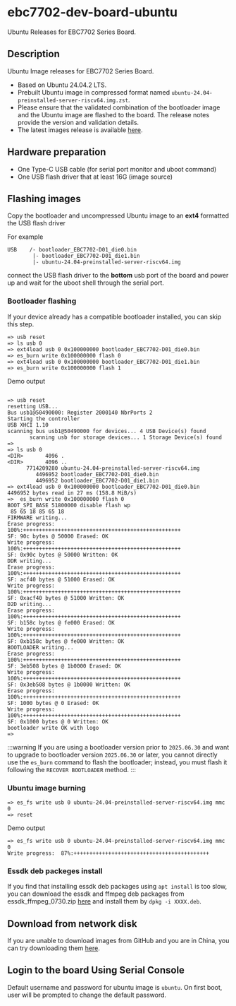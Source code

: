 # ebc7702-dev-board-ubuntu
Ubuntu Releases for EBC7702 Series Board.

## Description

Ubuntu Image releases for EBC7702 Series Board.
- Based on Ubuntu 24.04.2 LTS.
- Prebuilt Ubuntu image in compressed format named `ubuntu-24.04-preinstalled-server-riscv64.img.zst`.
- Please ensure that the validated combination of the bootloader image and the Ubuntu image are flashed to the board. The release notes provide the version and validation details.
- The latest images release is available [here](https://github.com/eswincomputing/hifive-premier-p550-ubuntu/releases/tag/2025.07.30).

## Hardware preparation
- One Type-C USB cable (for serial port monitor and uboot command)
- One USB flash driver that at least 16G (image source)

## Flashing images
Copy the bootloader and uncompressed Ubuntu image to an **ext4** formatted the USB flash driver

For example
```
USB    /- bootloader_EBC7702-D01_die0.bin
        |- bootloader_EBC7702-D01_die1.bin
        |- ubuntu-24.04-preinstalled-server-riscv64.img
```
connect the USB flash driver to the **bottom** usb port of the  board and power up and wait for the uboot shell through the serial port.

### Bootloader flashing

If your device already has a compatible bootloader installed, you can skip this step.
```
=> usb reset
=> ls usb 0
=> ext4load usb 0 0x100000000 bootloader_EBC7702-D01_die0.bin
=> es_burn write 0x100000000 flash 0
=> ext4load usb 0 0x100000000 bootloader_EBC7702-D01_die1.bin
=> es_burn write 0x100000000 flash 1
```

Demo output
```

=> usb reset
resetting USB...
Bus usb1@50490000: Register 2000140 NbrPorts 2
Starting the controller
USB XHCI 1.10
scanning bus usb1@50490000 for devices... 4 USB Device(s) found
       scanning usb for storage devices... 1 Storage Device(s) found
=>
=> ls usb 0
<DIR>       4096 .
<DIR>       4096 ..
      7714209280 ubuntu-24.04-preinstalled-server-riscv64.img
         4496952 bootloader_EBC7702-D01_die0.bin
         4496952 bootloader_EBC7702-D01_die1.bin
=> ext4load usb 0 0x100000000 bootloader_EBC7702-D01_die0.bin
4496952 bytes read in 27 ms (158.8 MiB/s)
=>  es_burn write 0x100000000 flash 0
BOOT_SPI_BASE 51800000 disable flash wp
 85 65 18 85 65 18
FIRMWARE writing...
Erase progress: 100%:++++++++++++++++++++++++++++++++++++++++++++++++++
SF: 90c bytes @ 50000 Erased: OK
Write progress: 100%:++++++++++++++++++++++++++++++++++++++++++++++++++
SF: 0x90c bytes @ 50000 Written: OK
DDR writing...
Erase progress: 100%:++++++++++++++++++++++++++++++++++++++++++++++++++
SF: acf40 bytes @ 51000 Erased: OK
Write progress: 100%:++++++++++++++++++++++++++++++++++++++++++++++++++
SF: 0xacf40 bytes @ 51000 Written: OK
D2D writing...
Erase progress: 100%:++++++++++++++++++++++++++++++++++++++++++++++++++
SF: b158c bytes @ fe000 Erased: OK
Write progress: 100%:++++++++++++++++++++++++++++++++++++++++++++++++++
SF: 0xb158c bytes @ fe000 Written: OK
BOOTLOADER writing...
Erase progress: 100%:++++++++++++++++++++++++++++++++++++++++++++++++++
SF: 3eb508 bytes @ 1b0000 Erased: OK
Write progress: 100%:++++++++++++++++++++++++++++++++++++++++++++++++++
SF: 0x3eb508 bytes @ 1b0000 Written: OK
Erase progress: 100%:++++++++++++++++++++++++++++++++++++++++++++++++++
SF: 1000 bytes @ 0 Erased: OK
Write progress: 100%:++++++++++++++++++++++++++++++++++++++++++++++++++
SF: 0x1000 bytes @ 0 Written: OK
bootloader write OK with logo
=>
```

:::warning
If you are using a bootloader version prior to `2025.06.30` and want to  upgrade to bootloader version `2025.06.30` or later, you cannot directly use the `es_burn` command to flash the bootloader; instead, you must flash it following the `RECOVER BOOTLOADER` method.
:::

### Ubuntu image burning
```
=> es_fs write usb 0 ubuntu-24.04-preinstalled-server-riscv64.img mmc 0
=> reset
```
Demo output
```
=> es_fs write usb 0 ubuntu-24.04-preinstalled-server-riscv64.img mmc 0
Write progress:  87%:+++++++++++++++++++++++++++++++++++++++++++
```

### Essdk deb packeges install

If you find that installing essdk deb packages using `apt install` is too slow, you can download the essdk and ffmpeg deb packages from essdk_ffmpeg_0730.zip [here](https://github.com/eswincomputing/hifive-premier-p550-ubuntu/releases/tag/2025.07.30) and install them by `dpkg -i XXXX.deb`.

## Download from network disk

If you are unable to download images from GitHub and you are in China, you can try downloading them [here](https://pan.baidu.com/s/1gUJC8K_bSrhRO6P63BYV_w?pwd=p41j).

## Login to the board Using Serial Console

Default username and password for ubuntu image is `ubuntu`.
On first boot, user will be prompted to change the default password.
